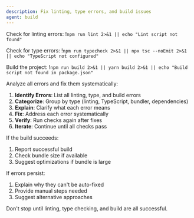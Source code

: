```yaml
---
description: Fix linting, type errors, and build issues
agent: build
---
```


Check for linting errors: !`npm run lint 2>&1 || echo "Lint script not found"`

Check for type errors:
!`npm run typecheck 2>&1 || npx tsc --noEmit 2>&1 || echo "TypeScript not configured"`

Build the project:
!`npm run build 2>&1 || yarn build 2>&1 || echo "Build script not found in package.json"`

Analyze all errors and fix them systematically:

1. **Identify Errors**: List all linting, type, and build errors
2. **Categorize**: Group by type (linting, TypeScript, bundler, dependencies)
3. **Explain**: Clarify what each error means
4. **Fix**: Address each error systematically
5. **Verify**: Run checks again after fixes
6. **Iterate**: Continue until all checks pass

If the build succeeds:

1. Report successful build
2. Check bundle size if available
3. Suggest optimizations if bundle is large

If errors persist:

1. Explain why they can't be auto-fixed
2. Provide manual steps needed
3. Suggest alternative approaches

Don't stop until linting, type checking, and build are all successful.
